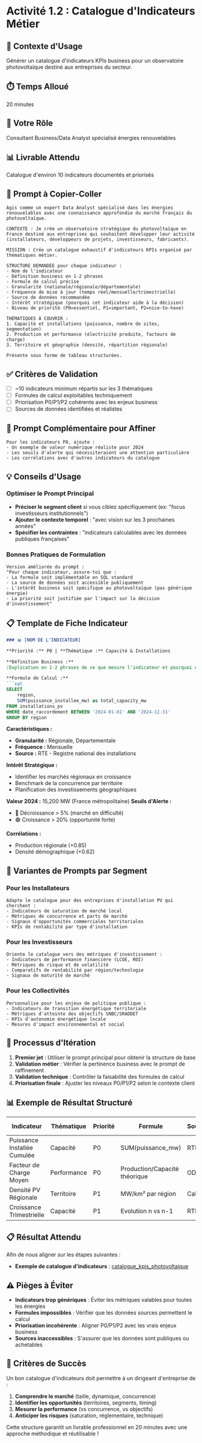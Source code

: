 # Activité 1.2 : Catalogue d'Indicateurs Métier

## 🎯 Contexte d'Usage
Générer un catalogue d'indicateurs KPIs business pour un observatoire photovoltaïque destiné aux entreprises du secteur.

## ⏱️ Temps Alloué
20 minutes

## 👤 Votre Rôle
Consultant Business/Data Analyst spécialisé énergies renouvelables

## 📊 Livrable Attendu
Catalogue d'environ 10 indicateurs documentés et priorisés

## 🤖 Prompt à Copier-Coller

```
Agis comme un expert Data Analyst spécialisé dans les énergies renouvelables avec une connaissance approfondie du marché français du photovoltaïque.

CONTEXTE : Je crée un observatoire stratégique du photovoltaïque en France destiné aux entreprises qui souhaitent développer leur activité (installateurs, développeurs de projets, investisseurs, fabricants).

MISSION : Crée un catalogue exhaustif d'indicateurs KPIs organisé par thématiques métier.

STRUCTURE DEMANDÉE pour chaque indicateur :
- Nom de l'indicateur
- Définition business en 1-2 phrases
- Formule de calcul précise
- Granularité (nationale/régionale/départementale)
- Fréquence de mise à jour (temps réel/mensuelle/trimestrielle)
- Source de données recommandée
- Intérêt stratégique (pourquoi cet indicateur aide à la décision)
- Niveau de priorité (P0=essentiel, P1=important, P2=nice-to-have)

THÉMATIQUES À COUVRIR :
1. Capacité et installations (puissance, nombre de sites, segmentation)
2. Production et performance (électricité produite, facteurs de charge)
3. Territoire et géographie (densité, répartition régionale)

Présente sous forme de tableau structurées.
```

## ✅ Critères de Validation

- [ ] ~10 indicateurs minimum répartis sur les 3 thématiques
- [ ] Formules de calcul exploitables techniquement
- [ ] Priorisation P0/P1/P2 cohérente avec les enjeux business
- [ ] Sources de données identifiées et réalistes

## 🔧 Prompt Complémentaire pour Affiner

```
Pour les indicateurs P0, ajoute :
- Un exemple de valeur numérique réaliste pour 2024
- Les seuils d'alerte qui nécessiteraient une attention particulière
- Les corrélations avec d'autres indicateurs du catalogue
```

## 💡 Conseils d'Usage

### Optimiser le Prompt Principal
- **Préciser le segment client** si vous ciblez spécifiquement (ex: "focus investisseurs institutionnels")
- **Ajouter le contexte temporel** : "avec vision sur les 3 prochaines années"
- **Spécifier les contraintes** : "indicateurs calculables avec les données publiques françaises"

### Bonnes Pratiques de Formulation
```
Version améliorée du prompt :
"Pour chaque indicateur, assure-toi que :
- La formule soit implémentable en SQL standard
- La source de données soit accessible publiquement
- L'intérêt business soit spécifique au photovoltaïque (pas générique énergie)
- La priorité soit justifiée par l'impact sur la décision d'investissement"
```

## 📋 Template de Fiche Indicateur

```markdown
### 📊 [NOM DE L'INDICATEUR]

**Priorité :** P0 | **Thématique :** Capacité & Installations

**Définition Business :**
[Explication en 1-2 phrases de ce que mesure l'indicateur et pourquoi c'est important]

**Formule de Calcul :**
```sql
SELECT 
    region,
    SUM(puissance_installee_mw) as total_capacity_mw
FROM installations_pv 
WHERE date_raccordement BETWEEN '2024-01-01' AND '2024-12-31'
GROUP BY region
```

**Caractéristiques :**
- **Granularité :** Régionale, Départementale
- **Fréquence :** Mensuelle
- **Source :** RTE - Registre national des installations

**Intérêt Stratégique :**
- Identifier les marchés régionaux en croissance
- Benchmark de la concurrence par territoire
- Planification des investissements géographiques

**Valeur 2024 :** 15,200 MW (France métropolitaine)
**Seuils d'Alerte :** 
- 🔴 Décroissance > 5% (marché en difficulté)
- 🟢 Croissance > 20% (opportunité forte)

**Corrélations :**
- Production régionale (+0.85)
- Densité démographique (+0.62)

## 🎯 Variantes de Prompts par Segment

### Pour les Installateurs
```
Adapte le catalogue pour des entreprises d'installation PV qui cherchent :
- Indicateurs de saturation de marché local
- Métriques de concurrence et parts de marché
- Signaux d'opportunités commerciales territoriales
- KPIs de rentabilité par type d'installation
```

### Pour les Investisseurs
```
Oriente le catalogue vers des métriques d'investissement :
- Indicateurs de performance financière (LCOE, ROI)
- Métriques de risque et de volatilité
- Comparatifs de rentabilité par région/technologie
- Signaux de maturité de marché
```

### Pour les Collectivités
```
Personnalise pour les enjeux de politique publique :
- Indicateurs de transition énergétique territoriale
- Métriques d'atteinte des objectifs SNBC/SRADDET
- KPIs d'autonomie énergétique locale
- Mesures d'impact environnemental et social
```

## 🔄 Processus d'Itération

1. **Premier jet** : Utiliser le prompt principal pour obtenir la structure de base
2. **Validation métier** : Vérifier la pertinence business avec le prompt de raffinement
3. **Validation technique** : Contrôler la faisabilité des formules de calcul
4. **Priorisation finale** : Ajuster les niveaux P0/P1/P2 selon le contexte client

## 📊 Exemple de Résultat Structuré

| Indicateur | Thématique | Priorité | Formule | Source | Impact Business |
|------------|------------|----------|---------|---------|-----------------|
| Puissance Installée Cumulée | Capacité | P0 | SUM(puissance_mw) | RTE | Taille de marché |
| Facteur de Charge Moyen | Performance | P0 | Production/Capacité théorique | ODRE | Rentabilité |
| Densité PV Régionale | Territoire | P1 | MW/km² par région | Calcul | Saturation |
| Croissance Trimestrielle | Capacité | P1 | Evolution n vs n-1 | RTE | Dynamique |


## 📋 Résultat Attendu

Afin de nous aligner sur les étapes suivantes :
- **Exemple de catalogue d'indicateurs** :  [catalogue_kpis_photovoltaique](../../sample%20results/catalogue_kpis_resultat.md)


## ⚠️ Pièges à Éviter

- **Indicateurs trop génériques** : Éviter les métriques valables pour toutes les énergies
- **Formules impossibles** : Vérifier que les données sources permettent le calcul
- **Priorisation incohérente** : Aligner P0/P1/P2 avec les vrais enjeux business
- **Sources inaccessibles** : S'assurer que les données sont publiques ou achetables

## 🎉 Critères de Succès

Un bon catalogue d'indicateurs doit permettre à un dirigeant d'entreprise de :
1. **Comprendre le marché** (taille, dynamique, concurrence)
2. **Identifier les opportunités** (territoires, segments, timing)
3. **Mesurer la performance** (vs concurrence, vs objectifs)
4. **Anticiper les risques** (saturation, réglementaire, technique)

Cette structure garantit un livrable professionnel en 20 minutes avec une approche méthodique et réutilisable ! 
